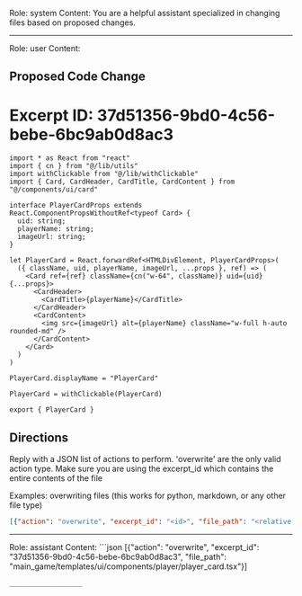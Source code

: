 Role: system
Content: You are a helpful assistant specialized in changing files based on proposed changes.
__________________
Role: user
Content: 
## Proposed Code Change
# Excerpt ID: 37d51356-9bd0-4c56-bebe-6bc9ab0d8ac3
```main_game/templates/ui/components/player/player_card.tsx
import * as React from "react"
import { cn } from "@/lib/utils"
import withClickable from "@/lib/withClickable"
import { Card, CardHeader, CardTitle, CardContent } from "@/components/ui/card"

interface PlayerCardProps extends React.ComponentPropsWithoutRef<typeof Card> {
  uid: string;
  playerName: string;
  imageUrl: string;
}

let PlayerCard = React.forwardRef<HTMLDivElement, PlayerCardProps>(
  ({ className, uid, playerName, imageUrl, ...props }, ref) => (
    <Card ref={ref} className={cn("w-64", className)} uid={uid} {...props}>
      <CardHeader>
        <CardTitle>{playerName}</CardTitle>
      </CardHeader>
      <CardContent>
        <img src={imageUrl} alt={playerName} className="w-full h-auto rounded-md" />
      </CardContent>
    </Card>
  )
)

PlayerCard.displayName = "PlayerCard"

PlayerCard = withClickable(PlayerCard)

export { PlayerCard }
```

## Directions
Reply with a JSON list of actions to perform. 'overwrite' are the only valid action type. 
Make sure you are using the excerpt_id which contains the entire contents of the file

Examples:
overwriting files (this works for python, markdown, or any other file type)
```json output_example1
[{"action": "overwrite", "excerpt_id": "<id>", "file_path": "<relative file path>"}]
```

__________________
Role: assistant
Content: ```json
[{"action": "overwrite", "excerpt_id": "37d51356-9bd0-4c56-bebe-6bc9ab0d8ac3", "file_path": "main_game/templates/ui/components/player/player_card.tsx"}]
```
__________________
